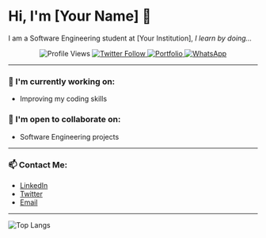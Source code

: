 # Hi, I'm [Your Name] 👋

I am a Software Engineering student at [Your Institution], *I learn by doing...*

<p align="center">
  <img src="https://komarev.com/ghpvc/?username=yourusername&color=brightgreen" alt="Profile Views" />
  <a href="https://twitter.com/yourusername">
    <img src="https://img.shields.io/twitter/follow/yourusername?label=Follow&style=social" alt="Twitter Follow" />
  </a>
  <a href="https://yourportfolio.com">
    <img src="https://img.shields.io/badge/Portfolio-My%20Portfolio-blue?style=flat-square" alt="Portfolio" />
  </a>
  <a href="https://wa.me/yourphonenumber">
    <img src="https://img.shields.io/badge/WhatsApp-Chat%20Me-green?style=flat-square&logo=whatsapp&logoColor=white" alt="WhatsApp" />
  </a>
</p>

---

### 🔭 I'm currently working on:
- Improving my coding skills

### 🤝 I'm open to collaborate on:
- Software Engineering projects

---

### 📫 Contact Me:

- [LinkedIn](https://linkedin.com/in/yourusername)
- [Twitter](https://twitter.com/yourusername)
- [Email](mailto:youremail@example.com)

---

![Top Langs](https://github-readme-stats.vercel.app/api/top-langs/?username=yourusername&layout=compact)
